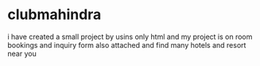 # clubmahindra
i have created  a small project by usins only html and my project is on room bookings and inquiry form also attached and find many hotels and resort near you
